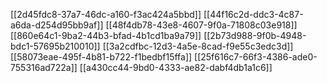 [[2d45fdc8-37a7-46dc-a160-f3ac424a5bbd]]
[[44f16c2d-ddc3-4c87-a6da-d254d95bb9af]]
[[48f4db78-43e8-4607-9f0a-71808c03e918]]
[[860e64c1-9ba2-44b3-bfad-4b1cd1ba9a79]]
[[2b73d988-9f0b-4948-bdc1-57695b210010]]
[[3a2cdfbc-12d3-4a5e-8cad-f9e55c3edc3d]]
[[58073eae-495f-4b81-b722-f1bedbf15ffa]]
[[25f616c7-66f3-4386-ade0-755316ad722a]]
[[a430cc44-9bd0-4333-ae82-dabf4db1a1c6]]
